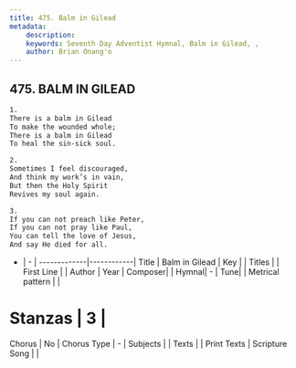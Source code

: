 ```yaml
---
title: 475. Balm in Gilead
metadata:
    description: 
    keywords: Seventh Day Adventist Hymnal, Balm in Gilead, , 
    author: Brian Onang'o
---
```



## 475. BALM IN GILEAD

```txt
1.
There is a balm in Gilead
To make the wounded whole;
There is a balm in Gilead
To heal the sin-sick soul.

2.
Sometimes I feel discouraged,
And think my work’s in vain,
But then the Holy Spirit
Revives my soul again.

3.
If you can not preach like Peter,
If you can not pray like Paul,
You can tell the love of Jesus,
And say He died for all.
```

- |   -  |
-------------|------------|
Title | Balm in Gilead |
Key |  |
Titles |  |
First Line |  |
Author | 
Year | 
Composer|  |
Hymnal|  - |
Tune|  |
Metrical pattern | |
# Stanzas | 3 |
Chorus | No |
Chorus Type | - |
Subjects |  |
Texts |  |
Print Texts | 
Scripture Song |  |
  
